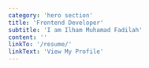 ```yaml
---
category: 'hero section'
title: 'Frontend Developer'
subtitle: 'I am Ilham Muhamad Fadilah'
content: ''
linkTo: '/resume/'
linkText: 'View My Profile'
---
```

